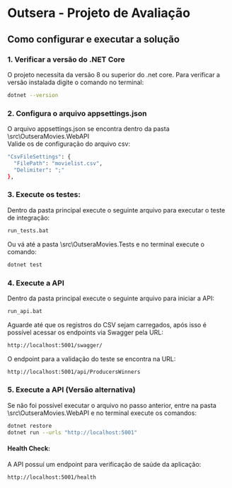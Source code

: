 # Outsera - Projeto de Avaliação

## Como configurar e executar a solução

### 1. Verificar a versão do .NET Core

 O projeto necessita da versão 8 ou superior do .net core. Para verificar a versão instalada digite o comando no terminal:
   ```bash
   dotnet --version
   ```   

### 2. Configura o arquivo appsettings.json
O arquivo appsettings.json se encontra dentro da pasta \src\OutseraMovies.WebAPI\
Valide os de configuração do arquivo csv:
  ```bash
  "CsvFileSettings": {
    "FilePath": "movielist.csv",
    "Delimiter": ";"
  },
  ```
### 3. Execute os testes:
Dentro da pasta principal execute o seguinte arquivo para executar o teste de integração:
  ```bash
run_tests.bat
  ```

  Ou vá até a pasta \src\OutseraMovies.Tests e no terminal execute o comando:
```bash
dotnet test
  ```

### 4. Execute a API
Dentro da pasta principal execute o seguinte arquivo para iniciar a API:
  ```bash
run_api.bat
  ```
Aguarde até que os registros do CSV sejam carregados, após isso é possível acessar os endpoints via Swagger pela URL:
```bash
http://localhost:5001/swagger/
  ```

O endpoint para a validação do teste se encontra na URL:
```bash
http://localhost:5001/api/ProducersWinners
  ```

### 5. Execute a API (Versão alternativa)
  
  Se não foi possível executar o arquivo no passo anterior, entre na pasta \src\OutseraMovies.WebAPI e no terminal execute os comandos:
```bash
dotnet restore
dotnet run --urls "http://localhost:5001" 
  ```

#### Health Check:
A API possuí um endpoint para verificação de saúde da aplicação:
  ```bash
  http://localhost:5001/health
  ```

